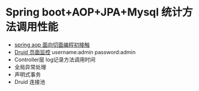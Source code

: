 # Spring boot+AOP+JPA+Mysql 统计方法调用性能
* [spring aop 面向切面编程初接触](http://www.cnblogs.com/lic309/p/4079194.html/) 
* [Druid 页面监控](http://localhost:8088/druid/index.html)  username:admin password:admin
* Controller层 log记录方法调用时间
* 全局异常处理
* 声明式事务 
* Druid 连接池

